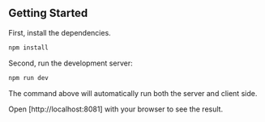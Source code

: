 ## Getting Started

First, install the dependencies.
```bash
npm install
```

Second, run the development server:

```bash
npm run dev
```

The command above will automatically run both the server and client side.

Open [http://localhost:8081] with your browser to see the result.